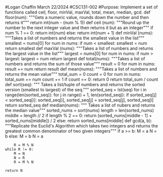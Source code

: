 #Logan Chaffin March 22/2024
#CSC131-002
#Purpose: Implement a set of functions called ceil, floor, minVal, maxVal, total, mean, median, gcd.
def floor(num):
    """Gets a numeric value, rounds down the number and then returns it"""
    return int(num - (num % 1))
def ceil (num):
    """Round up the number to the next integer value and then returns it but as an integer"""
    if num % 1 == 0:
        return int(num)
    else:
        return int(num + 1)
def minVal (nums):
    """Takes a list of numbers and returns the smallest value in the list"""
    smallest = nums[0]
    for num in nums:
        if num < smallest:
            smallest = num
    return smallest
def maxVal (nums):
    """Takes a list of numbers and returns the largest value in the list"""
    largest = nums[0]
    for num in nums:
        if num > largest:
            largest = num
    return largest
def total(nums):
    """Takes a list of numbers and returns the sum of those value"""
    result = 0
    for num in nums:
        result += num
    return result
def mean(nums):
    """Takes a list of numbers and returns the mean value"""
    total_sum = 0
    count = 0
    for num in nums:
        total_sum += num
        count += 1
    if count == 0:
        return 0
    return total_sum / count
def sort(seq):
    """ Takes a list/tuple of numbers and returns the sorted version (smallest to largest) of the seq."""
    sorted_seq = lst(seq)
    for i in range(len(sorted_seq)):
        for j in range(i + 1, len(sorted_seq)):
            if sorted_seq[j] < sorted_seq[i]:
                sorted_seq[i], sorted_seq[j] = sorted_seq[j], sorted_seq[i]
    return sorted_seq
def median(nums):
""" Takes a list of nubers and returns the median value"""
    sorted_nums = sort(nums)
    length = len(sorted_nums)
    middle = length // 2
    if length % 2 == 0:
        return (sorted_nums[middle - 1] + sorted_nums[middle]) / 2
    else:
        return sorted_nums[middle]
def gcd(a, b):
    """Replicate the Euclid's Algorithm which takes two integers and returns the greatest common denominator of two given integers"""
    if a >= b:
        M = a
        N = b
    else:
        M = b
        N = a

        R = M % N
    while R != 0:
        M = N
        N = R
        R = M % N

    return N

